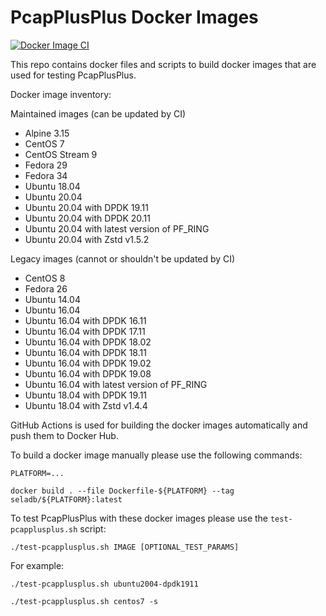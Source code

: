 # PcapPlusPlus Docker Images

[![Docker Image CI](https://github.com/seladb/PcapPlusPlus-DockerImages/actions/workflows/docker-image.yml/badge.svg)](https://github.com/seladb/PcapPlusPlus-DockerImages/actions/workflows/docker-image.yml)

This repo contains docker files and scripts to build docker images that are used for testing PcapPlusPlus.

Docker image inventory:

Maintained images (can be updated by CI)
- Alpine 3.15
- CentOS 7
- CentOS Stream 9
- Fedora 29
- Fedora 34
- Ubuntu 18.04
- Ubuntu 20.04
- Ubuntu 20.04 with DPDK 19.11
- Ubuntu 20.04 with DPDK 20.11
- Ubuntu 20.04 with latest version of PF_RING
- Ubuntu 20.04 with Zstd v1.5.2

Legacy images (cannot or shouldn't be updated by CI)
- CentOS 8
- Fedora 26
- Ubuntu 14.04
- Ubuntu 16.04
- Ubuntu 16.04 with DPDK 16.11
- Ubuntu 16.04 with DPDK 17.11
- Ubuntu 16.04 with DPDK 18.02
- Ubuntu 16.04 with DPDK 18.11
- Ubuntu 16.04 with DPDK 19.02
- Ubuntu 16.04 with DPDK 19.08
- Ubuntu 16.04 with latest version of PF_RING
- Ubuntu 18.04 with DPDK 19.11
- Ubuntu 18.04 with Zstd v1.4.4

GitHub Actions is used for building the docker images automatically and push them to Docker Hub.

To build a docker image manually please use the following commands:

```shell
PLATFORM=...

docker build . --file Dockerfile-${PLATFORM} --tag seladb/${PLATFORM}:latest
```

To test PcapPlusPlus with these docker images please use the `test-pcapplusplus.sh` script:

```shell
./test-pcapplusplus.sh IMAGE [OPTIONAL_TEST_PARAMS]
```

For example:

```shell
./test-pcapplusplus.sh ubuntu2004-dpdk1911

./test-pcapplusplus.sh centos7 -s
```
